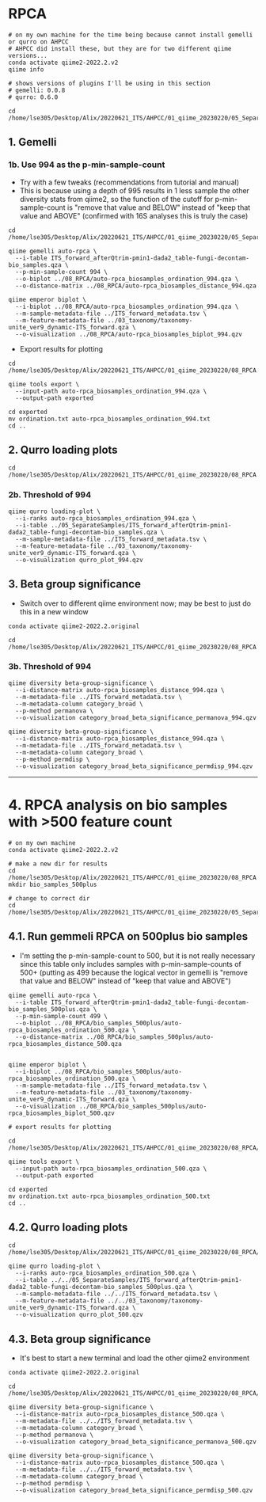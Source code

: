 # RPCA

```
# on my own machine for the time being because cannot install gemelli or qurro on AHPCC
# AHPCC did install these, but they are for two different qiime versions...
conda activate qiime2-2022.2.v2
qiime info

# shows versions of plugins I'll be using in this section
# gemelli: 0.0.8
# qurro: 0.6.0

cd /home/lse305/Desktop/Alix/20220621_ITS/AHPCC/01_qiime_20230220/05_SeparateSamples
```



## 1. Gemelli



### 1b. Use 994 as the p-min-sample-count
- Try with a few tweaks (recommendations from tutorial and manual)
- This is because using a depth of 995 results in 1 less sample the other diversity stats from qiime2, so the function of the cutoff for p-min-sample-count is "remove that value and BELOW" instead of "keep that value and ABOVE" (confirmed with 16S analyses this is truly the case)

```
cd /home/lse305/Desktop/Alix/20220621_ITS/AHPCC/01_qiime_20230220/05_SeparateSamples

qiime gemelli auto-rpca \
  --i-table ITS_forward_afterQtrim-pmin1-dada2_table-fungi-decontam-bio_samples.qza \
  --p-min-sample-count 994 \
  --o-biplot ../08_RPCA/auto-rpca_biosamples_ordination_994.qza \
  --o-distance-matrix ../08_RPCA/auto-rpca_biosamples_distance_994.qza
  
qiime emperor biplot \
  --i-biplot ../08_RPCA/auto-rpca_biosamples_ordination_994.qza \
  --m-sample-metadata-file ../ITS_forward_metadata.tsv \
  --m-feature-metadata-file ../03_taxonomy/taxonomy-unite_ver9_dynamic-ITS_forward.qza \
  --o-visualization ../08_RPCA/auto-rpca_biosamples_biplot_994.qzv
```




- Export results for plotting

```
cd /home/lse305/Desktop/Alix/20220621_ITS/AHPCC/01_qiime_20230220/08_RPCA

qiime tools export \
  --input-path auto-rpca_biosamples_ordination_994.qza \
  --output-path exported
  
cd exported
mv ordination.txt auto-rpca_biosamples_ordination_994.txt
cd ..
```












## 2. Qurro loading plots


```
cd /home/lse305/Desktop/Alix/20220621_ITS/AHPCC/01_qiime_20230220/08_RPCA
```


### 2b. Threshold of 994

```
qiime qurro loading-plot \
  --i-ranks auto-rpca_biosamples_ordination_994.qza \
  --i-table ../05_SeparateSamples/ITS_forward_afterQtrim-pmin1-dada2_table-fungi-decontam-bio_samples.qza \
  --m-sample-metadata-file ../ITS_forward_metadata.tsv \
  --m-feature-metadata-file ../03_taxonomy/taxonomy-unite_ver9_dynamic-ITS_forward.qza \
  --o-visualization qurro_plot_994.qzv
```









## 3. Beta group significance

- Switch over to different qiime environment now; may be best to just do this in a new window


```
conda activate qiime2-2022.2.original

cd /home/lse305/Desktop/Alix/20220621_ITS/AHPCC/01_qiime_20230220/08_RPCA
```




### 3b. Threshold of 994

```
qiime diversity beta-group-significance \
  --i-distance-matrix auto-rpca_biosamples_distance_994.qza \
  --m-metadata-file ../ITS_forward_metadata.tsv \
  --m-metadata-column category_broad \
  --p-method permanova \
  --o-visualization category_broad_beta_significance_permanova_994.qzv
  
qiime diversity beta-group-significance \
  --i-distance-matrix auto-rpca_biosamples_distance_994.qza \
  --m-metadata-file ../ITS_forward_metadata.tsv \
  --m-metadata-column category_broad \
  --p-method permdisp \
  --o-visualization category_broad_beta_significance_permdisp_994.qzv
```






---






# 4. RPCA analysis on bio samples with >500 feature count

```
# on my own machine
conda activate qiime2-2022.2.v2
```


```
# make a new dir for results
cd /home/lse305/Desktop/Alix/20220621_ITS/AHPCC/01_qiime_20230220/08_RPCA
mkdir bio_samples_500plus
```


```
# change to correct dir
cd /home/lse305/Desktop/Alix/20220621_ITS/AHPCC/01_qiime_20230220/05_SeparateSamples
```

## 4.1. Run gemmeli RPCA on 500plus bio samples
- I'm setting the p-min-sample-count to 500, but it is not really necessary since this table only includes samples with p-min-sample-counts of 500+ (putting as 499 because the logical vector in gemelli is "remove that value and BELOW" instead of "keep that value and ABOVE")

```
qiime gemelli auto-rpca \
  --i-table ITS_forward_afterQtrim-pmin1-dada2_table-fungi-decontam-bio_samples_500plus.qza \
  --p-min-sample-count 499 \
  --o-biplot ../08_RPCA/bio_samples_500plus/auto-rpca_biosamples_ordination_500.qza \
  --o-distance-matrix ../08_RPCA/bio_samples_500plus/auto-rpca_biosamples_distance_500.qza
  
  
qiime emperor biplot \
  --i-biplot ../08_RPCA/bio_samples_500plus/auto-rpca_biosamples_ordination_500.qza \
  --m-sample-metadata-file ../ITS_forward_metadata.tsv \
  --m-feature-metadata-file ../03_taxonomy/taxonomy-unite_ver9_dynamic-ITS_forward.qza \
  --o-visualization ../08_RPCA/bio_samples_500plus/auto-rpca_biosamples_biplot_500.qzv
```



```
# export results for plotting

cd /home/lse305/Desktop/Alix/20220621_ITS/AHPCC/01_qiime_20230220/08_RPCA/bio_samples_500plus

qiime tools export \
  --input-path auto-rpca_biosamples_ordination_500.qza \
  --output-path exported
  
cd exported
mv ordination.txt auto-rpca_biosamples_ordination_500.txt
cd ..
```



## 4.2. Qurro loading plots

```
cd /home/lse305/Desktop/Alix/20220621_ITS/AHPCC/01_qiime_20230220/08_RPCA/bio_samples_500plus

qiime qurro loading-plot \
  --i-ranks auto-rpca_biosamples_ordination_500.qza \
  --i-table ../../05_SeparateSamples/ITS_forward_afterQtrim-pmin1-dada2_table-fungi-decontam-bio_samples_500plus.qza \
  --m-sample-metadata-file ../../ITS_forward_metadata.tsv \
  --m-feature-metadata-file ../../03_taxonomy/taxonomy-unite_ver9_dynamic-ITS_forward.qza \
  --o-visualization qurro_plot_500.qzv
```


## 4.3. Beta group significance

- It's best to start a new terminal and load the other qiime2 environment

```
conda activate qiime2-2022.2.original

cd /home/lse305/Desktop/Alix/20220621_ITS/AHPCC/01_qiime_20230220/08_RPCA/bio_samples_500plus

qiime diversity beta-group-significance \
  --i-distance-matrix auto-rpca_biosamples_distance_500.qza \
  --m-metadata-file ../../ITS_forward_metadata.tsv \
  --m-metadata-column category_broad \
  --p-method permanova \
  --o-visualization category_broad_beta_significance_permanova_500.qzv
  
qiime diversity beta-group-significance \
  --i-distance-matrix auto-rpca_biosamples_distance_500.qza \
  --m-metadata-file ../../ITS_forward_metadata.tsv \
  --m-metadata-column category_broad \
  --p-method permdisp \
  --o-visualization category_broad_beta_significance_permdisp_500.qzv
```







